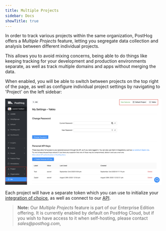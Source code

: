 ```yaml
---
title: Multiple Projects
sidebar: Docs
showTitle: true
---
```


In order to track various projects within the same organization, PostHog offers a _Multiple Projects_ feature, letting you segregate data collection and analysis between different individual projects. 

This allows you to avoid mixing concerns, being able to do things like keeping tracking for your development and production environments separate, as well as track multiple domains and apps without merging the data.  

When enabled, you will be able to switch between projects on the top right of the page, as well as configure individual project settings by navigating to 'Project' on the left sidebar:

![Multiple Projects Screenshot](../../images/blog/array/org-project.png)

Each project will have a separate token which you can use to initialize your [integration of choice](/docs/integrations), as well as connect to our [API](/docs/api/overview).

> **Note:** Our _Multiple Projects_ feature is part of our Enterprise Edition offering. It is currently enabled by default on PostHog Cloud, but if you wish to have access to it when self-hosting, please contact _sales@posthog.com_,

